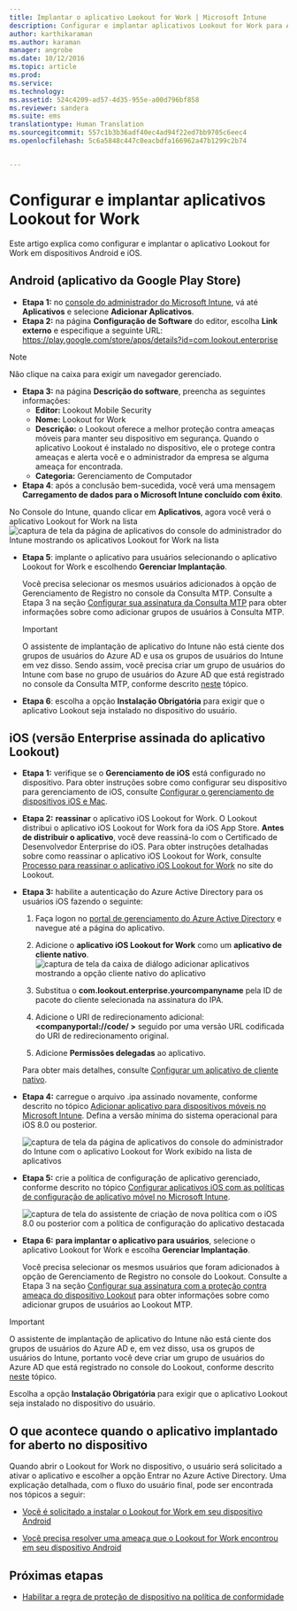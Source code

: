 ```yaml
---
title: Implantar o aplicativo Lookout for Work | Microsoft Intune
description: Configurar e implantar aplicativos Lookout for Work para Android.
author: karthikaraman
ms.author: karaman
manager: angrobe
ms.date: 10/12/2016
ms.topic: article
ms.prod: 
ms.service: 
ms.technology: 
ms.assetid: 524c4209-ad57-4d35-955e-a00d796bf858
ms.reviewer: sandera
ms.suite: ems
translationtype: Human Translation
ms.sourcegitcommit: 557c1b3b36adf40ec4ad94f22ed7bb9705c6eec4
ms.openlocfilehash: 5c6a5848c447c0eacbdfa166962a47b1299c2b74


---
```


# Configurar e implantar aplicativos Lookout for Work
Este artigo explica como configurar e implantar o aplicativo Lookout for Work em dispositivos Android e iOS.

## Android (aplicativo da Google Play Store)

* **Etapa 1:** no [console do administrador do Microsoft Intune](https://manage.microsoft.com), vá até **Aplicativos** e selecione **Adicionar Aplicativos**.   
* **Etapa 2:** na página **Configuração de Software** do editor, escolha **Link externo** e especifique a seguinte URL: https://play.google.com/store/apps/details?id=com.lookout.enterprise
>[!NOTE]
>Não clique na caixa para exigir um navegador gerenciado.

* **Etapa 3:** na página **Descrição do software**, preencha as seguintes informações:
  * **Editor:** Lookout Mobile Security
  * **Nome:** Lookout for Work
  * **Descrição:** o Lookout oferece a melhor proteção contra ameaças móveis para manter seu dispositivo em segurança. Quando o aplicativo Lookout é instalado no dispositivo, ele o protege contra ameaças e alerta você e o administrador da empresa se alguma ameaça for encontrada.
  * **Categoria:** Gerenciamento de Computador
* **Etapa 4**: após a conclusão bem-sucedida, você verá uma mensagem **Carregamento de dados para o Microsoft Intune concluído com êxito**.

No Console do Intune, quando clicar em **Aplicativos**, agora você verá o aplicativo Lookout for Work na lista ![captura de tela da página de aplicativos do console do administrador do Intune mostrando os aplicativos Lookout for Work na lista](../media/mtp/lookout-app-listed-intune-console.png)

* **Etapa 5**: implante o aplicativo para usuários selecionando o aplicativo Lookout for Work e escolhendo **Gerenciar Implantação**.

  Você precisa selecionar os mesmos usuários adicionados à opção de Gerenciamento de Registro no console da Consulta MTP.  Consulte a Etapa 3 na seção [Configurar sua assinatura da Consulta MTP](set-up-your-subscription-with-lookout-mtp#configure-your-subscription-with-lookout-mtp) para obter informações sobre como adicionar grupos de usuários à Consulta MTP.
  >[!IMPORTANT]
  > O assistente de implantação de aplicativo do Intune não está ciente dos grupos de usuários do Azure AD e usa os grupos de usuários do Intune em vez disso. Sendo assim, você precisa criar um grupo de usuários do Intune com base no grupo de usuários do Azure AD que está registrado no console da Consulta MTP, conforme descrito [neste](plan-your-user-and-device-groups.md) tópico.

* **Etapa 6**: escolha a opção **Instalação Obrigatória** para exigir que o aplicativo Lookout seja instalado no dispositivo do usuário.


## iOS (versão Enterprise assinada do aplicativo Lookout)

* **Etapa 1:** verifique se o **Gerenciamento de iOS** está configurado no dispositivo. Para obter instruções sobre como configurar seu dispositivo para gerenciamento de iOS, consulte [Configurar o gerenciamento de dispositivos iOS e Mac](set-up-ios-and-mac-management-with-microsoft-intune.md).

* **Etapa 2:** **reassinar** o aplicativo iOS Lookout for Work. O Lookout distribui o aplicativo iOS Lookout for Work fora da iOS App Store. **Antes de distribuir o aplicativo**, você deve reassiná-lo com o Certificado de Desenvolvedor Enterprise do iOS. Para obter instruções detalhadas sobre como reassinar o aplicativo iOS Lookout for Work, consulte [Processo para reassinar o aplicativo iOS Lookout for Work](https://personal.support.lookout.com/hc/en-us/articles/114094038714) no site do Lookout.


* **Etapa 3:** habilite a autenticação do Azure Active Directory para os usuários iOS fazendo o seguinte:
  1.  Faça logon no [portal de gerenciamento do Azure Active Directory](https://manage.windowsazure.com) e navegue até a página do aplicativo.
  2.  Adicione o **aplicativo iOS Lookout for Work** como um **aplicativo de cliente nativo**.
  ![captura de tela da caixa de diálogo adicionar aplicativos mostrando a opção cliente nativo do aplicativo](../media/mtp/aad-add-app.png)

  3. Substitua o **com.lookout.enterprise.yourcompanyname** pela ID de pacote do cliente selecionada na assinatura do IPA.
  4.  Adicione o URI de redirecionamento adicional: **&lt;companyportal://code/ >** seguido por uma versão URL codificada do URI de redirecionamento original.
  5.  Adicione **Permissões delegadas** ao aplicativo.

  Para obter mais detalhes, consulte [Configurar um aplicativo de cliente nativo](https://azure.microsoft.com/en-us/documentation/articles/app-service-mobile-how-to-configure-active-directory-authentication/#optional-configure-a-native-client-application).


* **Etapa 4:** carregue o arquivo .ipa assinado novamente, conforme descrito no tópico [Adicionar aplicativo para dispositivos móveis no Microsoft Intune](https://docs.microsoft.com/en-us/intune/deploy-use/add-apps-for-mobile-devices-in-microsoft-intune). Defina a versão mínima do sistema operacional para iOS 8.0 ou posterior.

  ![captura de tela da página de aplicativos do console do administrador do Intune com o aplicativo Lookout for Work exibido na lista de aplicativos](../media/mtp/ios-app-uploaded-intune.png)

* **Etapa 5:** crie a política de configuração de aplicativo gerenciado, conforme descrito no tópico [Configurar aplicativos iOS com as políticas de configuração de aplicativo móvel no Microsoft Intune](https://docs.microsoft.com/en-us/intune/deploy-use/configure-ios-apps-with-mobile-app-configuration-policies-in-microsoft-intune).

  ![captura de tela do assistente de criação de nova política com o iOS 8.0 ou posterior com a política de configuração do aplicativo destacada](../media/mtp/ios-app-config.png)

* **Etapa 6:** **para implantar o aplicativo para usuários**, selecione o aplicativo Lookout for Work e escolha **Gerenciar Implantação**.

  Você precisa selecionar os mesmos usuários que foram adicionados à opção de Gerenciamento de Registro no console do Lookout.  Consulte a Etapa 3 na seção [Configurar sua assinatura com a proteção contra ameaça do dispositivo Lookout](set-up-your-subscription-with-lookout-mtp#configure-your-subscription-with-lookout-mtp) para obter informações sobre como adicionar grupos de usuários ao Lookout MTP.
>[!IMPORTANT]
> O assistente de implantação de aplicativo do Intune não está ciente dos grupos de usuários do Azure AD e, em vez disso, usa os grupos de usuários do Intune, portanto você deve criar um grupo de usuários do Azure AD que está registrado no console do Lookout, conforme descrito [neste](plan-your-user-and-device-groups.md) tópico.

Escolha a opção **Instalação Obrigatória** para exigir que o aplicativo Lookout seja instalado no dispositivo do usuário.

## O que acontece quando o aplicativo implantado for aberto no dispositivo




Quando abrir o Lookout for Work no dispositivo, o usuário será solicitado a ativar o aplicativo e escolher a opção Entrar no Azure Active Directory. Uma explicação detalhada, com o fluxo do usuário final, pode ser encontrada nos tópicos a seguir:

* [Você é solicitado a instalar o Lookout for Work em seu dispositivo Android](http://docs.microsoft.com/intune/enduser/you-are-prompted-to-install-lookout-for-work-android)

* [Você precisa resolver uma ameaça que o Lookout for Work encontrou em seu dispositivo Android](http://docs.microsoft.com/intune/enduser/you-need-to-resolve-a-threat-found-by-lookout-for-work-android)

## Próximas etapas
* [Habilitar a regra de proteção de dispositivo na política de conformidade](enable-device-threat-protection-rule-in-compliance-policy.md)



<!--HONumber=Oct16_HO4-->



